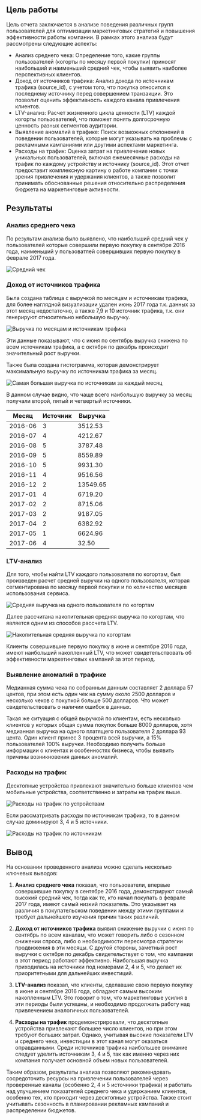 ## Цель работы

Цель отчета заключается в анализе поведения различных групп пользователей для оптимизации маркетинговых стратегий и повышения эффективности работы компании. В рамках этого анализа будут рассмотрены следующие аспекты:

- Анализ среднего чека: Определение того, какие группы пользователей (когорты по месяцу первой покупки) приносят наибольший и наименьший средний чек, чтобы выявить наиболее перспективных клиентов.
- Доход от источников трафика: Анализ дохода по источникам трафика (source_id), с учетом того, что покупка относится к последнему источнику перед совершением транзакции. Это позволит оценить эффективность каждого канала привлечения клиентов.
- LTV-анализ: Расчет жизненного цикла ценности (LTV) каждой когорты пользователей, что поможет понять долгосрочную ценность разных сегментов аудитории.
- Выявление аномалий в трафике: Поиск возможных отклонений в поведении пользователей, которые могут указывать на проблемы с рекламными кампаниями или другими аспектами маркетинга.
- Расходы на трафик: Оценка затрат на привлечение новых уникальных пользователей, включая ежемесячные расходы на трафик по каждому устройству и источнику (source_id).
Этот отчет предоставит комплексную картину о работе компании с точки зрения привлечения и удержания клиентов, а также позволит принимать обоснованные решения относительно распределения бюджета на маркетинговые активности.

## Результаты

### Анализ среднего чека

По результам анализа было выявлено, что наибольший средний чек у пользователей которые совершили первую покупку в сентябре 2016 года, наименьший у пользоватлей совершивших первую покупку в феврале 2017 года.

![Средний чек](images/avg_cheque.png)

### Доход от источников трафика

Была создана таблица с выручкой по месяцам и источникам трафика, для более наглядной визуализации удален июнь 2017 года т.к. данных за этот месяц недостаточно, а также  7,9 и 10 источник трафика, т.к. они генерируют относительно небольшую выручку.

![Выручка по месяцам и источникам трафика](images/source_revenue_heatmap.png)

Эти данные показывают, что с июня по сентябрь выручка снижена по всем источникам трафика, а с октября по декабрь происходит значительный рост выручки.

Также была создана гистограмма, которая демонстрирует максимальную выручку по источникам трафика за месяц.

![Самая большая выручка по источникам за каждый месяц](images/max_revenue_source.png)

В данном случае видно, что чаще всего наибольшую выручку за месяц получали второй, пятый и четвертый источники.

|    Месяц   |  Источник |   Выручка |
|------------|-----------|-----------|
| 2016-06    |         3 |   3512.53 |
| 2016-07    |         4 |   4212.67 |
| 2016-08    |         5 |   3787.48 |
| 2016-09    |         5 |   8559.89 |
| 2016-10    |         5 |   9931.30 |
| 2016-11    |         4 |   9516.56 |
| 2016-12    |         2 |  13549.65 |
| 2017-01    |         4 |   6719.20 |
| 2017-02    |         2 |   8715.06 |
| 2017-03    |         2 |   9187.05 |
| 2017-04    |         2 |   6382.92 |
| 2017-05    |         1 |   6624.96 |
| 2017-06    |         4 |     32.50 |

### LTV-анализ

Для того, чтобы найти LTV каждого пользователя по когортам, был произведен расчет средней выручки на одного пользователя, которая сегментирована по месяцу первой покупки и по количество месяцев использования сервиса.

![Средняя выручка на одного пользователя по когортам](images/cohort_average_revenue.png)

Далее рассчитана накопительная средняя выручка по когортам, что является одним из способов рассчета LTV.

![Накопительная средняя выручка по когортам](images/cumulative_ltv.png)

Клиенты совершившие первую покупку в июне и сентябре 2016 года, имеют наибольший накопленный LTV, что может свидетельствовать об эффективности маркетинговых кампаний за этот период.

### Выявление аномалий в трафике

Медианная сумма чека по собранным данным составляет 2 доллара 57 центов, при этом есть один чек на сумму около 2500 долларов и несколько чеков с покупкой больше 500 долларов. Что может свидетельствовать о наличии ошибок в данных.

Такая же ситуация с общей выручкой по клиентам, есть несколько клиентов у которых общая сумма покупок больше 8000 долларов, хотя медианная выручка на одного платящего пользователя 2 доллара 93 цента.
Один клиент принес 3 процента всей выручки, а 15% пользователей 100% выручки. Необходимо получить больше информации о клиентах и особенностях бизнеса, чтобы выявить причины возникновения данных аномалий.

### Расходы на трафик

Десктопные устройства привлекают значительно больше клиентов чем мобильные устройства, соответственно и затраты на трафик выше.

![Расходы на трафик по устройствам](images/device_cost.png)

Если рассматривать расходы по источникам трафика, то в данном случае доминируют 3, 4 и 5 источники.

![Расходы на трафик по источникам](images/source_traffic.png)

## Вывод

На основании проведенного анализа можно сделать несколько ключевых выводов:

1. **Анализ среднего чека** показал, что пользователи, впервые совершившие покупку в сентябре 2016 года, демонстрируют самый высокий средний чек, тогда как те, кто начал покупать в феврале 2017 года, имеют самый низкий показатель. Это указывает на различия в покупательском поведении между этими группами и требует дальнейшего изучения причин таких различий.

2. **Доход от источников трафика** выявил снижение выручки с июня по сентябрь по всем каналам, что может говорить либо о сезонном снижении спроса, либо о необходимости пересмотра стратегии продвижения в эти месяцы. С другой стороны, заметный рост выручки с октября по декабрь свидетельствует о том, что кампании в этот период работают эффективно. Наибольшая выручка приходилась на источники под номерами 2, 4 и 5, что делает их приоритетными для дальнейших инвестиций.

3. **LTV-анализ** показал, что клиенты, сделавшие свою первую покупку в июне и сентябре 2016 года, обладают самым высоким накопленным LTV. Это говорит о том, что маркетинговые усилия в эти периоды были успешны, и необходимо продолжать работу над привлечением аналогичных пользователей.

4. **Расходы на трафик** продемонстрировали, что десктопные устройства привлекают большее число клиентов, но при этом требуют больших затрат. Однако, учитывая высокие показатели LTV и среднего чека, инвестиции в этот канал могут оказаться оправданными. Среди источников трафика наибольшее внимание следует уделить источникам 3, 4 и 5, так как именно через них компания получает основной объем новых пользователей.

Таким образом, результаты анализа позволяют рекомендовать сосредоточить ресурсы на привлечении пользователей через проверенные каналы (особенно 2, 4 и 5 источники трафика) и работать над улучшением показателей среднего чека и удержанием клиентов, особенно тех, кто приходит через десктопные устройства. Также стоит учитывать сезонность в планировании рекламных кампаний и распределении бюджетов.
